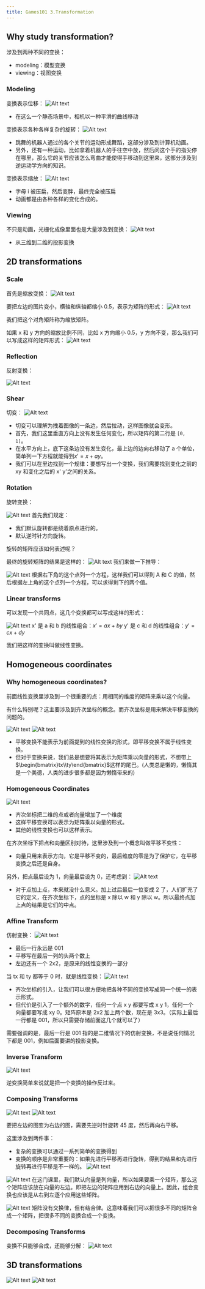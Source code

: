```yaml
---
title: Games101 3.Transformation
---
```


## Why study transformation?

涉及到两种不同的变换：

- modeling：模型变换
- viewing：视图变换

### Modeling

变换表示位移：
![Alt text](image.png)

- 在这么一个静态场景中，相机以一种平滑的曲线移动

变换表示各种各样复杂的旋转：
![Alt text](image-1.png)

- 跳舞的机器人通过的各个关节的运动形成舞蹈，这部分涉及到计算机动画。
- 另外，还有一种运动，比如拿着机器人的手往空中放，然后问这个手的指尖停在哪里，那么它的关节应该怎么弯曲才能使得手移动到这里来，这部分涉及到逆运动学方向的知识。

变换表示缩放：
![Alt text](image-2.png)

- 字母 i 被压扁，然后变胖，最终完全被压扁
- 动画都是由各种各样的变化合成的。

### Viewing

不只是动画，光栅化成像里面也是大量涉及到变换：
![Alt text](image-3.png)

- 从三维到二维的投影变换

## 2D transformations

### Scale

首先是缩放变换：
![Alt text](image-4.png)

要把左边的图片变小，横轴和纵轴都缩小 0.5，表示为矩阵的形式：
![Alt text](image-5.png)

我们把这个对角矩阵称为缩放矩阵。

如果 x 和 y 方向的缩放比例不同，比如 x 方向缩小 0.5，y 方向不变，那么我们可以写成这样的矩阵形式：
![Alt text](image-6.png)

### Reflection

反射变换：

![Alt text](image-7.png)

### Shear

切变：
![Alt text](image-8.png)

- 切变可以理解为拽着图像的一条边，然后拉动，这样图像就会变形。
- 首先，我们这里垂直方向上没有发生任何变化，所以矩阵的第二行是 `[0, 1]`。
- 在水平方向上，底下这条边没有发生变化，最上边的边向右移动了 a 个单位，简单列一下方程就能得到$x' = x + ay$。
- 我们可以在里边找到一个规律：要想写出一个变换，我们需要找到变化之前的 xy 和变化之后的 x' y'之间的关系。

### Rotation

旋转变换：

![Alt text](image-10.png)
首先我们规定：

- 我们默认旋转都是绕着原点进行的。
- 默认逆时针方向旋转。

旋转的矩阵应该如何表述呢？

最终的旋转矩阵的结果是这样的：
![Alt text](image-9.png)
我们来做一下推导：

![Alt text](image-11.png)
根据右下角的这个点列一个方程，这样我们可以得到 A 和 C 的值，然后根据左上角的这个点列一个方程，可以求得剩下的两个值。

### Linear transforms

可以发现一个共同点，这几个变换都可以写成这样的形式：

![Alt text](image-12.png)
x' 是 a 和 b 的线性组合：$x' = ax + by$
y' 是 c 和 d 的线性组合：$y' = cx + dy$

我们把这样的变换叫做线性变换。

## Homogeneous coordinates

### Why homogeneous coordinates?

前面线性变换里涉及到一个很重要的点：用相同的维度的矩阵来乘以这个向量。

有什么特别呢？这主要涉及到齐次坐标的概念。而齐次坐标是用来解决平移变换的问题的。

![Alt text](image-13.png)
![Alt text](image-14.png)

- 平移变换不能表示为前面提到的线性变换的形式，即平移变换不属于线性变换。
- 但对于变换来说，我们总是想要将其表示为矩阵乘以向量的形式，不想带上$\begin{bmatrix}tx\\ty\end{bmatrix}$这样的尾巴。(人类总是懒的，懒惰其是一个美德，人类的进步很多都是因为懒惰带来的)

### Homogeneous Coordinates

![Alt text](image-15.png)

- 齐次坐标把二维的点或者向量增加了一个维度
- 这样平移变换可以表示为矩阵乘以向量的形式。
- 其他的线性变换也可以这样表示。

在齐次坐标下把点和向量区别对待，这里涉及到一个概念叫做平移不变性：

- 向量只用来表示方向，它是平移不变的，最后维度的零是为了保护它，在平移变换之后还是自身。

另外，把点最后设为 1，向量最后设为 0，还考虑到：
![Alt text](image-16.png)

- 对于点加上点，本来就没什么意义。加上过后最后一位变成 2 了，人们扩充了它的定义，在齐次坐标下，点的坐标是 x 除以 w 和 y 除以 w。所以最终点加上点的结果是它们的中点。

### Affine Transform

仿射变换：
![Alt text](image-17.png)

- 最后一行永远是 001
- 平移写在最后一列的头两个数上
- 左边还有一个 2x2，是原来的线性变换的一部分

当 tx 和 ty 都等于 0 时，就是线性变换：
![Alt text](image-18.png)

- 齐次坐标的引入，让我们可以很方便地把各种不同的变换写成同一个统一的表示形式。
- 但代价是引入了一个额外的数字，任何一个点 x y 都要写成 x y 1，任何一个向量都要写成 xy 0。矩阵原本是 2x2 加上两个数，现在是 3x3。（实际上最后一行都是 001，所以只需要存储前面这几个就可以了）

需要强调的是，最后一行是 001 指的是二维情况下的仿射变换，不是说任何情况下都是 001，例如后面要讲的投影变换。

### Inverse Transform

![Alt text](image-19.png)

逆变换简单来说就是把一个变换的操作反过来。

### Composing Transforms

![Alt text](image-20.png)
![Alt text](image-21.png)

要把左边的图变为右边的图，需要先逆时针旋转 45 度，然后再向右平移。

这里涉及到两件事：

- 复杂的变换可以通过一系列简单的变换得到
- 变换的顺序是非常重要的：如果先进行平移再进行旋转，得到的结果和先进行旋转再进行平移是不一样的。
  ![Alt text](image-22.png)

![Alt text](image-23.png)
在这门课里，我们默认向量是列向量，所以如果要乘一个矩阵，那么这个矩阵应该放在向量的左边。即把左边的矩阵应用到右边的向量上。因此，组合变换也应该是从右到左逐个应用这些矩阵。

![Alt text](image-24.png)
矩阵没有交换律，但有结合律。这意味着我们可以把很多不同的矩阵合成一个矩阵，把很多不同的变换合成一个变换。

### Decomposing Transforms

变换不只能够合成，还能够分解：
![Alt text](image-25.png)

## 3D transformations

![Alt text](image-27.png)
![Alt text](image-26.png)
